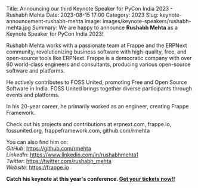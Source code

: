 Title: Announcing our third Keynote Speaker for PyCon India 2023 - Rushabh Mehta
Date: 2023-08-15 17:00
Category: 2023
Slug: keynote-announcement-rushabh-mehta
image: images/keynote-speakers/rushabh-mehta.jpg
Summary: We are happy to announce **Rushabh Mehta** as a Keynote Speaker for PyCon India 2023!

Rushabh Mehta works with a passionate team at Frappe and the ERPNext community, revolutionizing business software with high-quality, free, and open-source tools like ERPNext. Frappe is a democratic company with over 60 world-class engineers and consultants, producing various open-source software and platforms.

He actively contributes to FOSS United, promoting Free and Open Source Software in India. FOSS United brings together diverse participants through events and platforms.

In his 20-year career, he primarily worked as an engineer, creating Frappe Framework.

Check out his projects and contributions at erpnext.com, frappe.io, fossunited.org, frappeframework.com, github.com/rmehta

You can also find him on:  
*GitHub*: <https://github.com/rmehta>  
*LinkedIn*: <https://www.linkedin.com/in/rushabhmehta1>  
*Twitter*: <https://twitter.com/rushabh_mehta>  
*Website*: <https://frappe.io>  

**Catch his keynote at this year's conference. [Get your tickets now!!](https://konfhub.com/pyconindia2023#tickets)**
